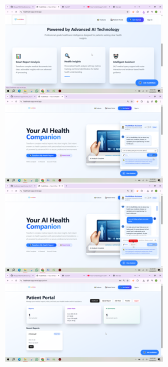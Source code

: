![image alt](https://github.com/Mrayaz7983/Healtmate-App/blob/f857692987f7f9db47399c0190c138cbc2785e9a/chrome_5Cs7FB4mvC.png)
![image alt](https://github.com/Mrayaz7983/Healtmate-App/blob/021abf4ff7c51448a0ba831cd1f400661f703a6e/chrome_HtQo1VLogp.png)
![image alt](https://github.com/Mrayaz7983/Healtmate-App/blob/021abf4ff7c51448a0ba831cd1f400661f703a6e/chrome_Db7qrHR3vZ.png)
![image alt](https://github.com/Mrayaz7983/Healtmate-App/blob/021abf4ff7c51448a0ba831cd1f400661f703a6e/chrome_ltsd2NYlig.png)
